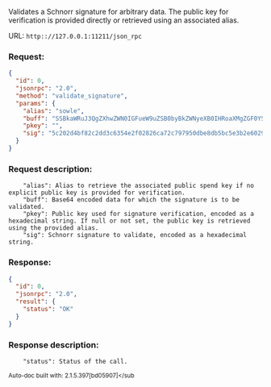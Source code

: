Validates a Schnorr signature for arbitrary data. The public key for verification is provided directly or retrieved using an associated alias.

URL: ```http:://127.0.0.1:11211/json_rpc```
### Request: 
```json
{
  "id": 0,
  "jsonrpc": "2.0",
  "method": "validate_signature",
  "params": {
    "alias": "sowle",
    "buff": "SSBkaWRuJ3QgZXhwZWN0IGFueW9uZSB0byBkZWNyeXB0IHRoaXMgZGF0YSwgc2luY2UgaXQncyBqdXN0IGFuIGV4YW1wbGUuIEJ1dCB5b3UgZGVjcnlwdGVkIGl0ISBJJ20gYW1hemVkLg==",
    "pkey": "",
    "sig": "5c202d4bf82c2dd3c6354e2f02826ca72c797950dbe8db5bc5e3b2e60290a407ac2ef85bfc905ace8fe3b3819217084c00faf7237fee3ad2f6a7f662636cd20f"
  }
}
```
### Request description: 
```
    "alias": Alias to retrieve the associated public spend key if no explicit public key is provided for verification.
    "buff": Base64 encoded data for which the signature is to be validated.
    "pkey": Public key used for signature verification, encoded as a hexadecimal string. If null or not set, the public key is retrieved using the provided alias.
    "sig": Schnorr signature to validate, encoded as a hexadecimal string.

```
### Response: 
```json
{
  "id": 0,
  "jsonrpc": "2.0",
  "result": {
    "status": "OK"
  }
}
```
### Response description: 
```
    "status": Status of the call.

```
<sub>Auto-doc built with: 2.1.5.397[bd05907]</sub